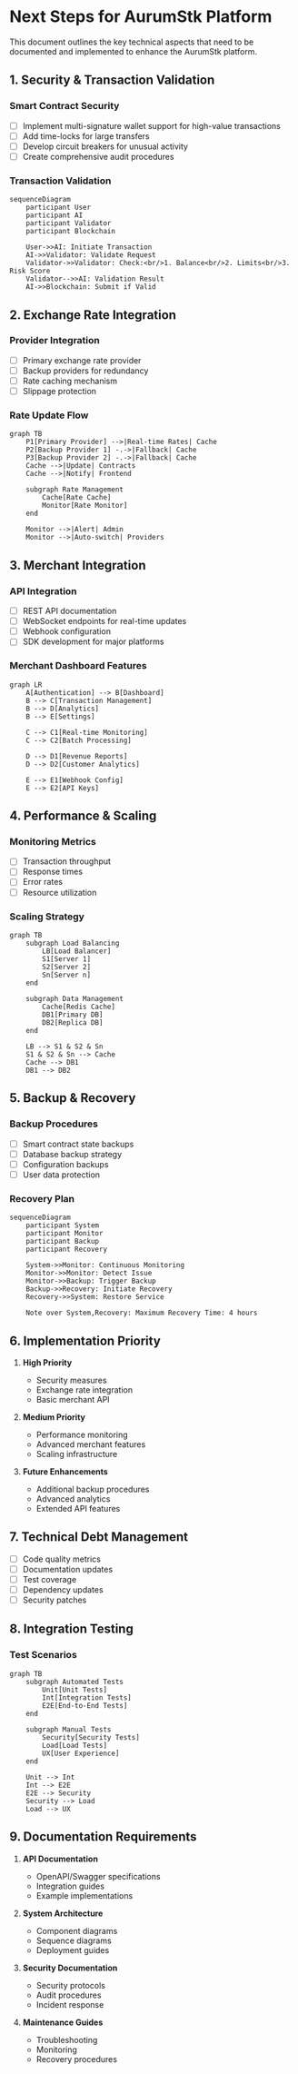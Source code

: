 # Next Steps for AurumStk Platform

This document outlines the key technical aspects that need to be documented and implemented to enhance the AurumStk platform.

## 1. Security & Transaction Validation

### Smart Contract Security
- [ ] Implement multi-signature wallet support for high-value transactions
- [ ] Add time-locks for large transfers
- [ ] Develop circuit breakers for unusual activity
- [ ] Create comprehensive audit procedures

### Transaction Validation
```mermaid
sequenceDiagram
    participant User
    participant AI
    participant Validator
    participant Blockchain

    User->>AI: Initiate Transaction
    AI->>Validator: Validate Request
    Validator->>Validator: Check:<br/>1. Balance<br/>2. Limits<br/>3. Risk Score
    Validator-->>AI: Validation Result
    AI->>Blockchain: Submit if Valid
```

## 2. Exchange Rate Integration

### Provider Integration
- [ ] Primary exchange rate provider
- [ ] Backup providers for redundancy
- [ ] Rate caching mechanism
- [ ] Slippage protection

### Rate Update Flow
```mermaid
graph TB
    P1[Primary Provider] -->|Real-time Rates| Cache
    P2[Backup Provider 1] -.->|Fallback| Cache
    P3[Backup Provider 2] -.->|Fallback| Cache
    Cache -->|Update| Contracts
    Cache -->|Notify| Frontend
    
    subgraph Rate Management
        Cache[Rate Cache]
        Monitor[Rate Monitor]
    end
    
    Monitor -->|Alert| Admin
    Monitor -->|Auto-switch| Providers
```

## 3. Merchant Integration

### API Integration
- [ ] REST API documentation
- [ ] WebSocket endpoints for real-time updates
- [ ] Webhook configuration
- [ ] SDK development for major platforms

### Merchant Dashboard Features
```mermaid
graph LR
    A[Authentication] --> B[Dashboard]
    B --> C[Transaction Management]
    B --> D[Analytics]
    B --> E[Settings]
    
    C --> C1[Real-time Monitoring]
    C --> C2[Batch Processing]
    
    D --> D1[Revenue Reports]
    D --> D2[Customer Analytics]
    
    E --> E1[Webhook Config]
    E --> E2[API Keys]
```

## 4. Performance & Scaling

### Monitoring Metrics
- [ ] Transaction throughput
- [ ] Response times
- [ ] Error rates
- [ ] Resource utilization

### Scaling Strategy
```mermaid
graph TB
    subgraph Load Balancing
        LB[Load Balancer]
        S1[Server 1]
        S2[Server 2]
        Sn[Server n]
    end
    
    subgraph Data Management
        Cache[Redis Cache]
        DB1[Primary DB]
        DB2[Replica DB]
    end
    
    LB --> S1 & S2 & Sn
    S1 & S2 & Sn --> Cache
    Cache --> DB1
    DB1 --> DB2
```

## 5. Backup & Recovery

### Backup Procedures
- [ ] Smart contract state backups
- [ ] Database backup strategy
- [ ] Configuration backups
- [ ] User data protection

### Recovery Plan
```mermaid
sequenceDiagram
    participant System
    participant Monitor
    participant Backup
    participant Recovery

    System->>Monitor: Continuous Monitoring
    Monitor->>Monitor: Detect Issue
    Monitor->>Backup: Trigger Backup
    Backup->>Recovery: Initiate Recovery
    Recovery->>System: Restore Service
    
    Note over System,Recovery: Maximum Recovery Time: 4 hours
```

## 6. Implementation Priority

1. **High Priority**
   - Security measures
   - Exchange rate integration
   - Basic merchant API

2. **Medium Priority**
   - Performance monitoring
   - Advanced merchant features
   - Scaling infrastructure

3. **Future Enhancements**
   - Additional backup procedures
   - Advanced analytics
   - Extended API features

## 7. Technical Debt Management

- [ ] Code quality metrics
- [ ] Documentation updates
- [ ] Test coverage
- [ ] Dependency updates
- [ ] Security patches

## 8. Integration Testing

### Test Scenarios
```mermaid
graph TB
    subgraph Automated Tests
        Unit[Unit Tests]
        Int[Integration Tests]
        E2E[End-to-End Tests]
    end
    
    subgraph Manual Tests
        Security[Security Tests]
        Load[Load Tests]
        UX[User Experience]
    end
    
    Unit --> Int
    Int --> E2E
    E2E --> Security
    Security --> Load
    Load --> UX
```

## 9. Documentation Requirements

1. **API Documentation**
   - OpenAPI/Swagger specifications
   - Integration guides
   - Example implementations

2. **System Architecture**
   - Component diagrams
   - Sequence diagrams
   - Deployment guides

3. **Security Documentation**
   - Security protocols
   - Audit procedures
   - Incident response

4. **Maintenance Guides**
   - Troubleshooting
   - Monitoring
   - Recovery procedures
